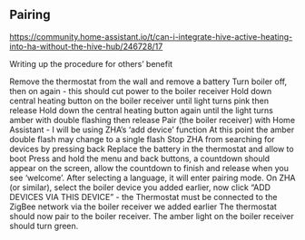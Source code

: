 ## Pairing

https://community.home-assistant.io/t/can-i-integrate-hive-active-heating-into-ha-without-the-hive-hub/246728/17

Writing up the procedure for others’ benefit

Remove the thermostat from the wall and remove a battery
Turn boiler off, then on again - this should cut power to the boiler receiver
Hold down central heating button on the boiler receiver until light turns pink then release
Hold down the central heating button again until the light turns amber with double flashing then release
Pair (the boiler receiver) with Home Assistant - I will be using ZHA’s ‘add device’ function
At this point the amber double flash may change to a single flash
Stop ZHA from searching for devices by pressing back
Replace the battery in the thermostat and allow to boot
Press and hold the menu and back buttons, a countdown should appear on the screen, allow the countdown to finish and release when you see ‘welcome’. After selecting a language, it will enter pairing mode.
On ZHA (or similar), select the boiler device you added earlier, now click “ADD DEVICES VIA THIS DEVICE” - the Thermostat must be connected to the ZigBee network via the boiler receiver we added earlier
The thermostat should now pair to the boiler receiver. The amber light on the boiler receiver should turn green.
